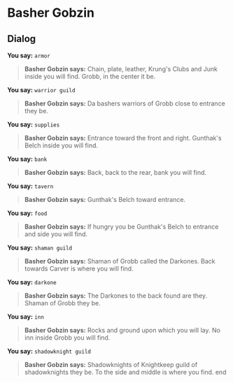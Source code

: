# Basher Gobzin


## Dialog

**You say:** `armor`



>**Basher Gobzin says:** Chain, plate, leather, Krung's Clubs and Junk inside you will find.  Grobb, in the center it be.

**You say:** `warrior guild`



>**Basher Gobzin says:** Da bashers warriors of Grobb close to entrance they be.

**You say:** `supplies`



>**Basher Gobzin says:** Entrance toward the front and right.  Gunthak's Belch inside you will find.

**You say:** `bank`



>**Basher Gobzin says:** Back, back to the rear, bank you will find.

**You say:** `tavern`



>**Basher Gobzin says:** Gunthak's Belch toward entrance.

**You say:** `food`



>**Basher Gobzin says:** If hungry you be Gunthak's Belch to entrance and side you will find.

**You say:** `shaman guild`



>**Basher Gobzin says:** Shaman of Grobb called the Darkones.  Back towards Carver is where you will find.

**You say:** `darkone`



>**Basher Gobzin says:** The Darkones to the back found are they.  Shaman of Grobb they be.

**You say:** `inn`



>**Basher Gobzin says:** Rocks and ground upon which you will lay.  No inn inside Grobb you will find.

**You say:** `shadowknight guild`



>**Basher Gobzin says:** Shadowknights of Knightkeep guild of shadowknights they be.  To the side and middle is where you find.
end